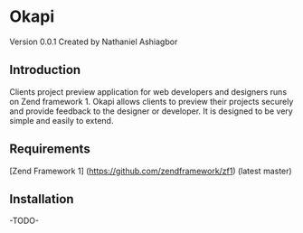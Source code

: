 Okapi
=====

Version 0.0.1 Created by Nathaniel Ashiagbor




Introduction
------------

Clients project preview application for web developers and designers runs on Zend framework 1. Okapi allows clients to preview their projects securely and provide feedback to the designer or developer. It is designed to be very simple and easily to extend.


Requirements
------------

[Zend Framework 1] (https://github.com/zendframework/zf1) (latest master)


Installation
------------

-TODO-

